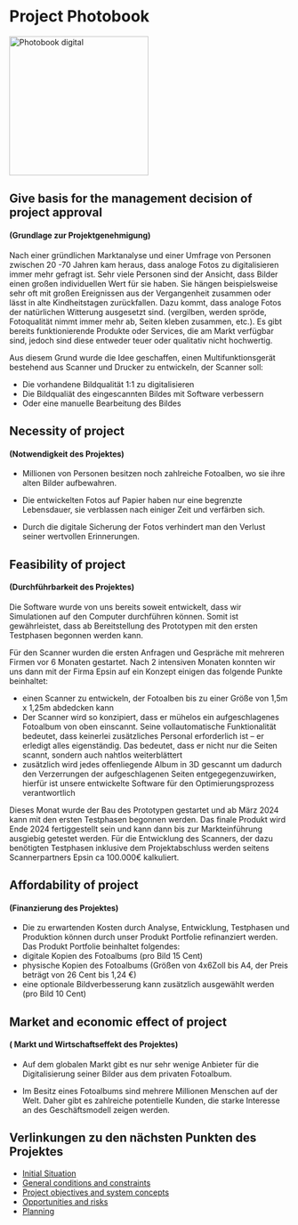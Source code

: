 
# Project Photobook
<img src="https://github.com/palmetspat/project1Syp/assets/145586843/6cab750e-65e8-4578-a0c2-8541185fd4bb" alt="Photobook digital" width="250" />


## Give basis for the management decision of project approval 
#### (Grundlage zur Projektgenehmigung)

Nach einer gründlichen Marktanalyse und einer Umfrage von Personen 
zwischen 20 -70 Jahren kam heraus, dass analoge Fotos zu digitalisieren
immer mehr gefragt ist. Sehr viele Personen sind der Ansicht, dass Bilder 
einen großen individuellen Wert für sie haben. Sie hängen beispielsweise
sehr oft mit großen Ereignissen aus der Vergangenheit zusammen oder lässt 
in alte Kindheitstagen zurückfallen. 
Dazu kommt, dass analoge Fotos der natürlichen Witterung ausgesetzt sind.
(vergilben, werden spröde, Fotoqualität nimmt immer mehr ab, Seiten kleben zusammen, etc.). 
Es gibt bereits funktionierende Produkte oder Services, die am Markt verfügbar sind, 
jedoch sind diese entweder teuer oder qualitativ nicht hochwertig.


Aus diesem Grund wurde die Idee geschaffen, einen Multifunktionsgerät bestehend aus 
Scanner und Drucker zu entwickeln, der Scanner soll:
- Die vorhandene Bildqualität 1:1 zu digitalisieren
- Die Bildqualiät des eingescannten Bildes mit Software verbessern
- Oder eine manuelle Bearbeitung des Bildes

## Necessity of project
#### (Notwendigkeit des Projektes)
- Millionen von Personen besitzen noch zahlreiche Fotoalben, wo  sie ihre alten Bilder aufbewahren. 

- Die entwickelten Fotos auf Papier haben nur eine begrenzte Lebensdauer, sie verblassen nach einiger Zeit und verfärben sich. 

- Durch die digitale Sicherung der Fotos verhindert man den Verlust seiner wertvollen Erinnerungen. 

## Feasibility of project
#### (Durchführbarkeit des Projektes)

Die Software wurde von uns bereits soweit entwickelt, dass wir Simulationen auf den Computer durchführen können. Somit ist gewährleistet, dass ab Bereitstellung des Prototypen mit den ersten Testphasen begonnen werden kann. 

Für den Scanner wurden die ersten Anfragen und Gespräche mit mehreren Firmen vor 6 Monaten gestartet. Nach 2 intensiven Monaten konnten wir uns dann mit der Firma Epsin auf ein Konzept einigen das folgende Punkte beinhaltet:
- einen Scanner zu entwickeln, der Fotoalben bis zu einer Größe von 1,5m x 1,25m abdedcken kann
- Der Scanner wird so konzipiert, dass er mühelos ein aufgeschlagenes Fotoalbum von oben einscannt. Seine vollautomatische Funktionalität bedeutet, dass keinerlei zusätzliches Personal erforderlich ist – er erledigt alles eigenständig. Das bedeutet, dass er nicht nur die Seiten scannt, sondern auch nahtlos weiterblättert
- zusätzlich wird jedes offenliegende Album in 3D gescannt um dadurch den Verzerrungen der aufgeschlagenen Seiten entgegegenzuwirken, hierfür ist unsere entwickelte Software für den Optimierungsprozess verantwortlich
  
Dieses Monat wurde der Bau des Prototypen gestartet und ab März 2024 kann mit den ersten Testphasen begonnen werden. Das finale Produkt wird Ende 2024 fertiggestellt sein und kann dann bis zur Markteinführung ausgiebig getestet werden. 
Für die Entwicklung des Scanners, der dazu benötigten Testphasen inklusive dem Projektabschluss werden seitens Scannerpartners Epsin ca 100.000€ kalkuliert. 



## Affordability of project
#### (Finanzierung des Projektes)
- Die zu erwartenden Kosten durch Analyse, Entwicklung, Testphasen und Produktion können durch unser Produkt Portfolie refinanziert werden.
Das Produkt Portfolie beinhaltet folgendes:
- digitale Kopien des Fotoalbums (pro Bild 15 Cent)
- physische Kopien des Fotoalbums (Größen von 4x6Zoll bis A4, der Preis beträgt von 26 Cent bis 1,24 €)
- eine optionale Bildverbesserung kann zusätzlich ausgewählt werden (pro Bild 10 Cent)
                                               

## Market and economic effect of project
#### ( Markt und Wirtschaftseffekt des Projektes)
- Auf dem globalen Markt gibt es nur sehr wenige Anbieter für die Digitalisierung seiner Bilder aus dem privaten Fotoalbum. 

- Im Besitz eines Fotoalbums sind mehrere Millionen Menschen auf der Welt. Daher gibt es zahlreiche potentielle Kunden, die starke Interesse an des Geschäftsmodell zeigen werden.

## Verlinkungen zu den nächsten Punkten des Projektes
- [Initial Situation](https://github.com/palmetspat/project1Syp/blob/main/Initial%20Situation.md)
- [General conditions and constraints](https://github.com/palmetspat/project1Syp/blob/main/General%20conditions%20and%20constraints.md)
- [Project objectives and system concepts](https://github.com/palmetspat/project1Syp/blob/main/Project%20objectives%20and%20system%20concepts.md)
- [Opportunities and risks](https://github.com/palmetspat/project1Syp/blob/main/Opportunities%20and%20risks.md)
- [Planning](https://github.com/palmetspat/project1Syp/blob/main/Planning.md)

